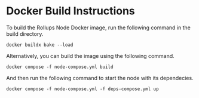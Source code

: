 # Docker Build Instructions

To build the Rollups Node Docker image, run the following command in the build directory.

```
docker buildx bake --load
```

Alternatively, you can build the image using the following command.

```
docker compose -f node-compose.yml build
```

And then run the following command to start the node with its dependecies.

```
docker compose -f node-compose.yml -f deps-compose.yml up
```
